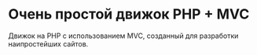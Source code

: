 Очень простой движок PHP + MVC
=============================

Движок на PHP с использованием MVC, созданный для разработки наипростейших сайтов.